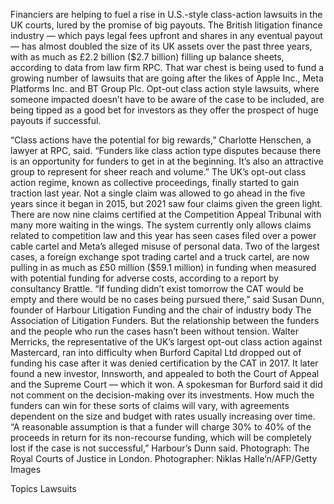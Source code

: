 Financiers are helping to fuel a rise in U.S.-style class-action lawsuits in the UK courts, lured by the promise of big payouts.
The British litigation finance industry — which pays legal fees upfront and shares in any eventual payout — has almost doubled the size of its UK assets over the past three years, with as much as £2.2 billion ($2.7 billion) filling up balance sheets, according to data from law firm RPC. That war chest is being used to fund a growing number of lawsuits that are going after the likes of Apple Inc., Meta Platforms Inc. and BT Group Plc.
Opt-out class action style lawsuits, where someone impacted doesn’t have to be aware of the case to be included, are being tipped as a good bet for investors as they offer the prospect of huge payouts if successful.

“Class actions have the potential for big rewards,” Charlotte Henschen, a lawyer at RPC, said. “Funders like class action type disputes because there is an opportunity for funders to get in at the beginning. It’s also an attractive group to represent for sheer reach and volume.”
The UK’s opt-out class action regime, known as collective proceedings, finally started to gain traction last year. Not a single claim was allowed to go ahead in the five years since it began in 2015, but 2021 saw four claims given the green light. There are now nine claims certified at the Competition Appeal Tribunal with many more waiting in the wings.
The system currently only allows claims related to competition law and this year has seen cases filed over a power cable cartel and Meta’s alleged misuse of personal data.
Two of the largest cases, a foreign exchange spot trading cartel and a truck cartel, are now pulling in as much as £50 million ($59.1 million) in funding when measured with potential funding for adverse costs, according to a report by consultancy Brattle.
“If funding didn’t exist tomorrow the CAT would be empty and there would be no cases being pursued there,” said Susan Dunn, founder of Harbour Litigation Funding and the chair of industry body The Association of Litigation Funders.
But the relationship between the funders and the people who run the cases hasn’t been without tension.
Walter Merricks, the representative of the UK’s largest opt-out class action against Mastercard, ran into difficulty when Burford Capital Ltd dropped out of funding his case after it was denied certification by the CAT in 2017. It later found a new investor, Innsworth, and appealed to both the Court of Appeal and the Supreme Court — which it won.
A spokesman for Burford said it did not comment on the decision-making over its investments.
How much the funders can win for these sorts of claims will vary, with agreements dependent on the size and budget with rates usually increasing over time.
“A reasonable assumption is that a funder will charge 30% to 40% of the proceeds in return for its non-recourse funding, which will be completely lost if the case is not successful,” Harbour’s Dunn said.
Photograph: The Royal Courts of Justice in London. Photographer: Niklas Halle’n/AFP/Getty Images

Topics
Lawsuits
